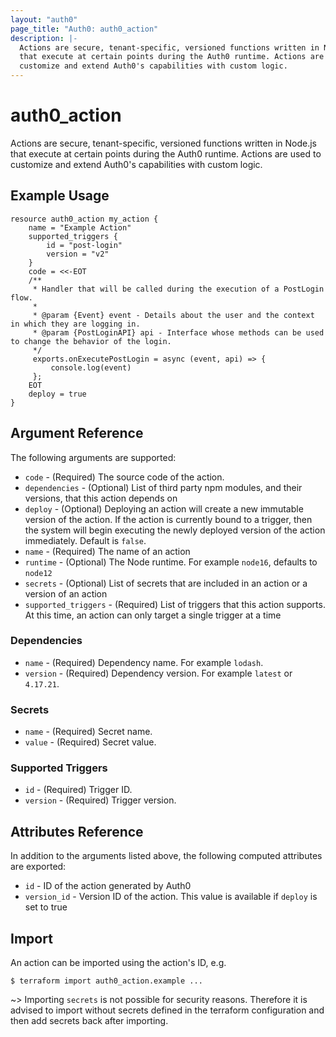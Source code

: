 ```yaml
---
layout: "auth0"
page_title: "Auth0: auth0_action"
description: |-
  Actions are secure, tenant-specific, versioned functions written in Node.js 
  that execute at certain points during the Auth0 runtime. Actions are used to
  customize and extend Auth0's capabilities with custom logic.
---
```


# auth0_action

Actions are secure, tenant-specific, versioned functions written in Node.js that
execute at certain points during the Auth0 runtime. Actions are used to
customize and extend Auth0's capabilities with custom logic.

## Example Usage

```hcl
resource auth0_action my_action {
	name = "Example Action"
	supported_triggers {
		id = "post-login"
		version = "v2"
	}
	code = <<-EOT
	/**
	 * Handler that will be called during the execution of a PostLogin flow.
	 *
	 * @param {Event} event - Details about the user and the context in which they are logging in.
	 * @param {PostLoginAPI} api - Interface whose methods can be used to change the behavior of the login.
	 */
	 exports.onExecutePostLogin = async (event, api) => {
		 console.log(event)
	 };
	EOT
	deploy = true
}
```

## Argument Reference

The following arguments are supported:


* `code` - (Required) The source code of the action.
* `dependencies` - (Optional) List of third party npm modules, and their versions, that this action depends on
* `deploy` - (Optional) Deploying an action will create a new immutable version of the action. If the action is currently bound to a trigger, then the system will begin executing the newly deployed version of the action immediately. Default is `false`.
* `name` - (Required) The name of an action
* `runtime` - (Optional) The Node runtime. For example `node16`, defaults to `node12`
* `secrets` - (Optional) List of secrets that are included in an action or a version of an action
* `supported_triggers` - (Required) List of triggers that this action supports. At this time, an action can only target a single trigger at a time

### Dependencies

* `name` - (Required) Dependency name. For example `lodash`.
* `version` - (Required) Dependency version. For example `latest` or `4.17.21`.

### Secrets

* `name` - (Required) Secret name.
* `value` - (Required) Secret value.

### Supported Triggers

* `id` - (Required) Trigger ID.
* `version` - (Required) Trigger version.


## Attributes Reference
In addition to the arguments listed above, the following computed attributes are
exported:

* `id` - ID of the action generated by Auth0
* `version_id` - Version ID of the action. This value is available if `deploy` is set to true

## Import

An action can be imported using the action's ID, e.g. 

```
$ terraform import auth0_action.example ...
```

~> Importing `secrets` is not possible for security reasons. Therefore it is
advised to import without secrets defined in the terraform configuration and
then add secrets back after importing.